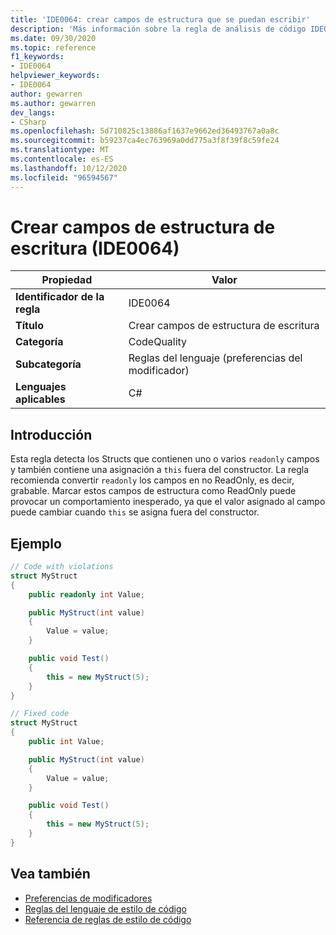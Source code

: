 ```yaml
---
title: 'IDE0064: crear campos de estructura que se puedan escribir'
description: 'Más información sobre la regla de análisis de código IDE0064: crear campos de estructura que se puedan escribir'
ms.date: 09/30/2020
ms.topic: reference
f1_keywords:
- IDE0064
helpviewer_keywords:
- IDE0064
author: gewarren
ms.author: gewarren
dev_langs:
- CSharp
ms.openlocfilehash: 5d710825c13886af1637e9662ed36493767a0a8c
ms.sourcegitcommit: b59237ca4ec763969a0dd775a3f8f39f8c59fe24
ms.translationtype: MT
ms.contentlocale: es-ES
ms.lasthandoff: 10/12/2020
ms.locfileid: "96594567"
---
```

# <a name="make-struct-fields-writable-ide0064"></a>Crear campos de estructura de escritura (IDE0064)

|Propiedad|Valor|
|-|-|
| **Identificador de la regla** | IDE0064 |
| **Título** | Crear campos de estructura de escritura |
| **Categoría** | CodeQuality |
| **Subcategoría** | Reglas del lenguaje (preferencias del modificador) |
| **Lenguajes aplicables** | C# |

## <a name="overview"></a>Introducción

Esta regla detecta los Structs que contienen uno o varios `readonly` campos y también contiene una asignación a `this` fuera del constructor. La regla recomienda convertir `readonly` los campos en no ReadOnly, es decir, grabable. Marcar estos campos de estructura como ReadOnly puede provocar un comportamiento inesperado, ya que el valor asignado al campo puede cambiar cuando `this` se asigna fuera del constructor.

## <a name="example"></a>Ejemplo

```csharp
// Code with violations
struct MyStruct
{
    public readonly int Value;

    public MyStruct(int value)
    {
        Value = value;
    }

    public void Test()
    {
        this = new MyStruct(5);
    }
}

// Fixed code
struct MyStruct
{
    public int Value;

    public MyStruct(int value)
    {
        Value = value;
    }

    public void Test()
    {
        this = new MyStruct(5);
    }
}
```

## <a name="see-also"></a>Vea también

- [Preferencias de modificadores](modifier-preferences.md)
- [Reglas del lenguaje de estilo de código](language-rules.md)
- [Referencia de reglas de estilo de código](index.md)

